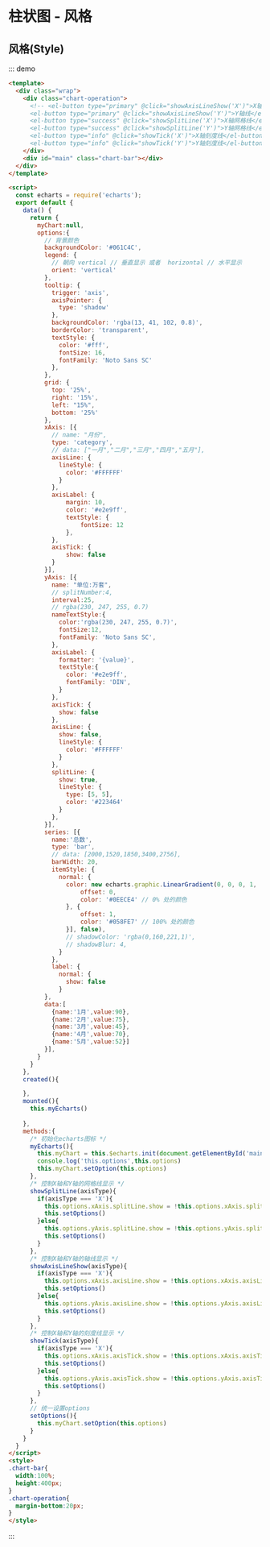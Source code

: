 # 柱状图 - 风格

<!-- ```

``` -->
## 风格(Style)
::: demo 
```html
<template>
  <div class="wrap">
    <div class="chart-operation">
      <!-- <el-button type="primary" @click="showAxisLineShow('X')">X轴线</el-button>
      <el-button type="primary" @click="showAxisLineShow('Y')">Y轴线</el-button>
      <el-button type="success" @click="showSplitLine('X')">X轴网格线</el-button>
      <el-button type="success" @click="showSplitLine('Y')">Y轴网格线</el-button>
      <el-button type="info" @click="showTick('X')">X轴刻度线</el-button>
      <el-button type="info" @click="showTick('Y')">Y轴刻度线</el-button> -->
    </div>
    <div id="main" class="chart-bar"></div>
  </div>
</template>

<script>
  const echarts = require('echarts');
  export default {
    data() {
      return {
        myChart:null,
        options:{
          // 背景颜色
          backgroundColor: '#061C4C',
          legend: {
            // 朝向 vertical // 垂直显示 或者  horizontal // 水平显示
            orient: 'vertical'
          },
          tooltip: {
            trigger: 'axis',
            axisPointer: {
              type: 'shadow'
            },
            backgroundColor: 'rgba(13, 41, 102, 0.8)',
            borderColor: 'transparent',
            textStyle: {
              color: '#fff',
              fontSize: 16,
              fontFamily: 'Noto Sans SC'
            },
          },
          grid: {
            top: '25%',
            right: '15%',
            left: "15%",
            bottom: '25%'
          },
          xAxis: [{
            // name: "月份",
            type: 'category',
            // data: ["一月","二月","三月","四月","五月"],
            axisLine: {
              lineStyle: {
                color: '#FFFFFF'
              }
            },
            axisLabel: {
                margin: 10,
                color: '#e2e9ff',
                textStyle: {
                    fontSize: 12
                },
            },
            axisTick: {
                show: false
            }
          }],
          yAxis: [{
            name: "单位:万套",
            // splitNumber:4,
            interval:25, 
            // rgba(230, 247, 255, 0.7)
            nameTextStyle:{
              color:'rgba(230, 247, 255, 0.7)',
              fontSize:12,
              fontFamily: 'Noto Sans SC',
            },
            axisLabel: {
              formatter: '{value}',
              textStyle:{
                color: '#e2e9ff',
                fontFamily: 'DIN',
              }
            },
            axisTick: {
              show: false
            },
            axisLine: {
              show: false,
              lineStyle: {
                color: '#FFFFFF'
              }
            },
            splitLine: {
              show: true,
              lineStyle: {
                type: [5, 5],
                color: '#223464'
              }
            },
          }],
          series: [{
            name:'总数',
            type: 'bar',
            // data: [2000,1520,1850,3400,2756],
            barWidth: 20,
            itemStyle: {
              normal: {
                color: new echarts.graphic.LinearGradient(0, 0, 0, 1, [{
                    offset: 0,
                    color: '#0EECE4' // 0% 处的颜色
                }, {
                    offset: 1,
                    color: '#058FE7' // 100% 处的颜色
                }], false),
                // shadowColor: 'rgba(0,160,221,1)',
                // shadowBlur: 4,
              }
            },
            label: {
              normal: {
                show: false
              }
          },
          data:[
            {name:'1月',value:90},
            {name:'2月',value:75},
            {name:'3月',value:45},
            {name:'4月',value:70},
            {name:'5月',value:52}]
          }],
        }
      }
    },
    created(){

    },
    mounted(){
      this.myEcharts()
      
    },
    methods:{
      /* 初始化echarts图标 */
      myEcharts(){
        this.myChart = this.$echarts.init(document.getElementById('main'));
        console.log('this.options',this.options)
        this.myChart.setOption(this.options)
      },
      /* 控制X轴和Y轴的网格线显示 */
      showSplitLine(axisType){
        if(axisType === 'X'){
          this.options.xAxis.splitLine.show = !this.options.xAxis.splitLine.show
          this.setOptions()
        }else{
          this.options.yAxis.splitLine.show = !this.options.yAxis.splitLine.show
          this.setOptions()
        }
      },
      /* 控制X轴和Y轴的轴线显示 */
      showAxisLineShow(axisType){
        if(axisType === 'X'){
          this.options.xAxis.axisLine.show = !this.options.xAxis.axisLine.show
          this.setOptions()
        }else{
          this.options.yAxis.axisLine.show = !this.options.yAxis.axisLine.show
          this.setOptions()
        }
      },
      /* 控制X轴和Y轴的刻度线显示 */
      showTick(axisType){
        if(axisType === 'X'){
          this.options.xAxis.axisTick.show = !this.options.xAxis.axisTick.show
          this.setOptions()
        }else{
          this.options.yAxis.axisTick.show = !this.options.yAxis.axisTick.show
          this.setOptions()
        }
      },
      // 统一设置options
      setOptions(){
        this.myChart.setOption(this.options)
      }
    }
  }
</script>
<style>
.chart-bar{
  width:100%;
  height:400px;
}
.chart-operation{
  margin-bottom:20px;
}
</style>
```
:::